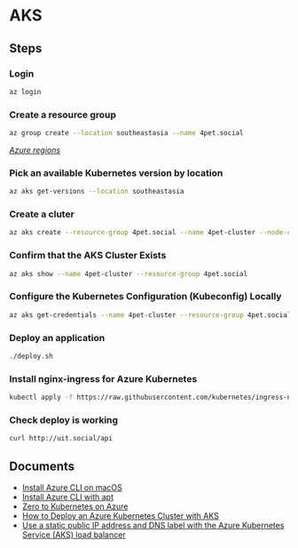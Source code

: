 # AKS

## Steps

### Login

```sh
az login
```

### Create a resource group

```sh
az group create --location southeastasia --name 4pet.social
```

*[Azure regions](https://azure.microsoft.com/en-us/global-infrastructure/regions/)*

### Pick an available Kubernetes version by location

```sh
az aks get-versions --location southeastasia
```

### Create a cluter

```sh
az aks create --resource-group 4pet.social --name 4pet-cluster --node-count 1 --kubernetes-version 1.18.1
```

### Confirm that the AKS Cluster Exists

```sh
az aks show --name 4pet-cluster --resource-group 4pet.social
```

### Configure the Kubernetes Configuration (Kubeconfig) Locally

```sh
az aks get-credentials --name 4pet-cluster --resource-group 4pet.social
```

### Deploy an application

```sh
./deploy.sh
```

### Install nginx-ingress for Azure Kubernetes

```sh
kubectl apply -f https://raw.githubusercontent.com/kubernetes/ingress-nginx/master/deploy/static/provider/cloud/deploy.yaml
```

### Check deploy is working

```sh
curl http://uit.social/api
```

## Documents

- [Install Azure CLI on macOS](https://docs.microsoft.com/en-us/cli/azure/install-azure-cli-macos?view=azure-cli-latest)
- [Install Azure CLI with apt](https://docs.microsoft.com/en-us/cli/azure/install-azure-cli-apt?view=azure-cli-latest)
- [Zero to Kubernetes on Azure](https://medium.com/ingeniouslysimple/zero-to-kubernetes-on-azure-a2628b5a2dc4)
- [How to Deploy an Azure Kubernetes Cluster with AKS](https://logz.io/blog/azure-kubernetes-cluster-aks/)
- [Use a static public IP address and DNS label with the Azure Kubernetes Service (AKS) load balancer](https://docs.microsoft.com/en-us/azure/aks/static-ip)
